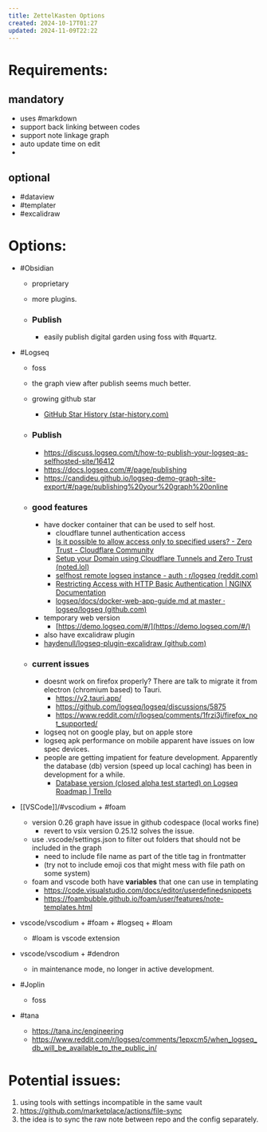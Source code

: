 ```yaml
---
title: ZettelKasten Options
created: 2024-10-17T01:27
updated: 2024-11-09T22:22
---
```


# Requirements:

## mandatory

- uses #markdown
- support back linking between codes
- support note linkage graph
- auto update time on edit
- 

## optional

- #dataview
- #templater
- #excalidraw

# Options:

- #Obsidian

  - proprietary
  - more plugins.
  - ### Publish

    - easily publish digital garden using foss with #quartz.
- #Logseq

  - foss
  - the graph view after publish seems much better.
  - growing github star

    - [GitHub Star History (star-history.com)](https://star-history.com/#logseq/logseq&Date)
  - ### Publish


    - https://discuss.logseq.com/t/how-to-publish-your-logseq-as-selfhosted-site/16412
    - https://docs.logseq.com/#/page/publishing
    - https://candideu.github.io/logseq-demo-graph-site-export/#/page/publishing%20your%20graph%20online
  - ### good features


    - have docker container that can be used to self host.
      - cloudflare tunnel authentication access
      - [Is it possible to allow access only to specified users? - Zero Trust - Cloudflare Community](https://community.cloudflare.com/t/is-it-possible-to-allow-access-only-to-specified-users/640574)
      - [Setup your Domain using Cloudflare Tunnels and Zero Trust (noted.lol)](https://noted.lol/cloudflare-tunnel-and-zero-trust/)
      - [selfhost remote logseq instance - auth : r/logseq (reddit.com)](https://www.reddit.com/r/logseq/comments/1ajx9qx/selfhost_remote_logseq_instance_auth/)
      - [Restricting Access with HTTP Basic Authentication | NGINX Documentation](https://docs.nginx.com/nginx/admin-guide/security-controls/configuring-http-basic-authentication/)
      - [logseq/docs/docker-web-app-guide.md at master · logseq/logseq (github.com)](https://github.com/logseq/logseq/blob/master/docs/docker-web-app-guide.md)
    - temporary web version
      - [https://demo.logseq.com/#/](https://demo.logseq.com/#/)
    - also have excalidraw plugin
    - [haydenull/logseq-plugin-excalidraw (github.com)](https://github.com/haydenull/logseq-plugin-excalidraw)
  - ### current issues


    - doesnt work on firefox properly? There are talk to migrate it from electron (chromium based) to Tauri.
      - https://v2.tauri.app/
      - https://github.com/logseq/logseq/discussions/5875
      - https://www.reddit.com/r/logseq/comments/1frzi3j/firefox_not_supported/
    - logseq not on google play, but on apple store
    - logseq apk performance on mobile apparent have issues on low spec devices.
    - people are getting impatient for feature development. Apparently the database (db) version (speed up local caching) has been in development for a while.
      - [Database version (closed alpha test started) on Logseq Roadmap | Trello](https://trello.com/c/0hUluTN4/1128-database-version-closed-alpha-test-started)
- [[VSCode]]/#vscodium + #foam

  - version 0.26 graph have issue in github codespace (local works fine)
    - revert to vsix version 0.25.12 solves the issue.
  - use .vscode/settings.json to filter out folders that should not be included in the graph
    - need to include file name as part of the title tag in frontmatter
    - (try not to include emoji cos that might mess with file path on some system)
  - foam and vscode both have **variables** that one can use in templating
    - https://code.visualstudio.com/docs/editor/userdefinedsnippets
    - https://foambubble.github.io/foam/user/features/note-templates.html

- vscode/vscodium + #foam + #logseq + #loam

  - #loam is vscode extension
- vscode/vscodium + #dendron

  - in maintenance mode, no longer in active development.
- #Joplin

  - foss
- #tana

  - https://tana.inc/engineering
  - https://www.reddit.com/r/logseq/comments/1epxcm5/when_logseq_db_will_be_available_to_the_public_in/

# Potential issues:

1. using tools with settings incompatible in the same vault
  1. https://github.com/marketplace/actions/file-sync
  2. the idea is to sync the raw note between repo and the config separately.